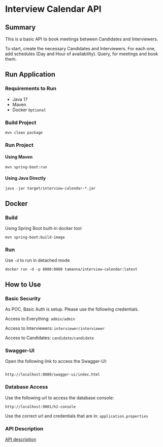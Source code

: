 # Interview Calendar API

## Summary

This is a basic API to book meetings between Candidates and Interviewers.

To start, create the necessary Candidates and Interviewers. For each one, add schedules (Day and Hour of availability).
Query, for meetings and book them.

## Run Application

### Requirements to Run

* Java 17
* Maven
* Docker ``Optional``

### Build Project

```
mvn clean package
```

### Run Project

#### Using Maven

```
mvn spring-boot:run
```

#### Using Java Directly

```
java -jar target/interview-calendar-*.jar
```

## Docker

### Build

Using Spring Boot built-in docker tool

```
mvn spring-boot:build-image
```

### Run

Use ``-d`` to run in detached mode

```
docker run -d -p 8080:8080 tamanna/interview-calendar:latest
```

## How to Use

### Basic Security

As POC, Basic Auth is setup. Please use the following credentials.

Access to Everything:
``admin/admin``

Access to Interviewers:
``interviewer/interviewer``

Access to Candidates:
``candidate/candidate``

### Swagger-UI

Open the following link to access the Swagger-UI:

```

http://localhost:8080/swagger-ui/index.html

```

### Database Access

Use the following url to access the database console:

```
http://localhost:9001/h2-console
```

Use the correct url and credentials that are in: ``application.properties``

### API Description

[API description](API.md)
